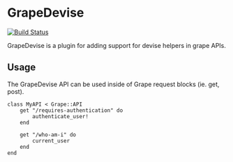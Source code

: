 # GrapeDevise
[![Build Status](https://travis-ci.org/justinm/grape_devise.svg?branch=master)](https://travis-ci.org/justinm/grape_devise)

GrapeDevise is a plugin for adding support for devise helpers in grape APIs.

## Usage

The GrapeDevise API can be used inside of Grape request blocks (ie. get, post).

```
class MyAPI < Grape::API
    get "/requires-authentication" do
        authenticate_user!
    end
    
    get "/who-am-i" do
        current_user
    end
end

```
